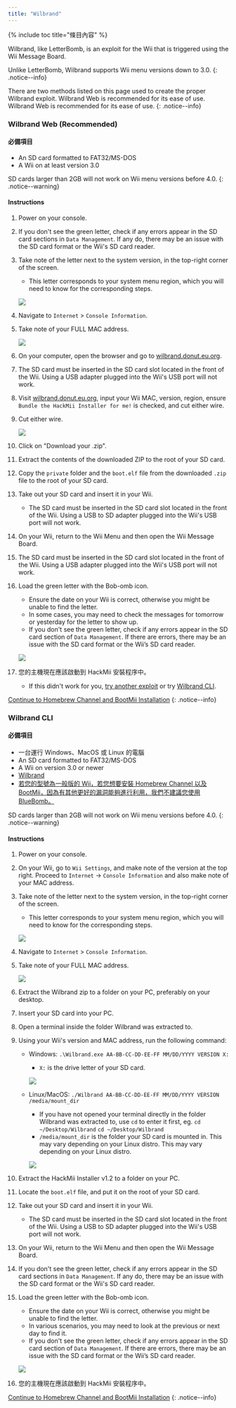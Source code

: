 ```yaml
---
title: "Wilbrand"
---
```


{% include toc title="條目內容" %}

Wilbrand, like LetterBomb, is an exploit for the Wii that is triggered using the Wii Message Board.

Unlike LetterBomb, Wilbrand supports Wii menu versions down to 3.0.
{: .notice--info}

There are two methods listed on this page used to create the proper Wilbrand exploit. Wilbrand Web is recommended for its ease of use. Wilbrand Web is recommended for its ease of use.
{: .notice--info}

### Wilbrand Web (Recommended)

#### 必備項目

* An SD card formatted to FAT32/MS-DOS
* A Wii on at least version 3.0

SD cards larger than 2GB will not work on Wii menu versions before 4.0.
{: .notice--warning}

#### Instructions

1. Power on your console.
1. If you don't see the green letter, check if any errors appear in the SD card sections in `Data Management`. If any do, there may be an issue with the SD card format or the Wii's SD card reader.
1. Take note of the letter next to the system version, in the top-right corner of the screen.
    + This letter corresponds to your system menu region, which you will need to know for the corresponding steps.

    ![](/images/wii/SystemMenuVersion.png)

1. Navigate to `Internet` > `Console Information`.
1. Take note of your FULL MAC address.

    ![](/images/wii/MacAddress.png)

1. On your computer, open the browser and go to [wilbrand.donut.eu.org](https://wilbrand.donut.eu.org/).
1. The SD card must be inserted in the SD card slot located in the front of the Wii. Using a USB adapter plugged into the Wii's USB port will not work.
1. Visit [wilbrand.donut.eu.org](https://wilbrand.donut.eu.org/), input your Wii MAC, version, region, ensure `Bundle the HackMii Installer for me!` is checked, and cut either wire.
1. Cut either wire.

    ![](/images/exploits/wilbrand/web.png)

1. Click on "Download your .zip".
1. Extract the contents of the downloaded ZIP to the root of your SD card.
1. Copy the `private` folder and the `boot.elf` file from the downloaded `.zip` file to the root of your SD card.
1. Take out your SD card and insert it in your Wii.
    + The SD card must be inserted in the SD card slot located in the front of the Wii. Using a USB to SD adapter plugged into the Wii's USB port will not work.
1. On your Wii, return to the Wii Menu and then open the Wii Message Board.
1. The SD card must be inserted in the SD card slot located in the front of the Wii. Using a USB adapter plugged into the Wii's USB port will not work.
1. Load the green letter with the Bob-omb icon.
    + Ensure the date on your Wii is correct, otherwise you might be unable to find the letter.
    + In some cases, you may need to check the messages for tomorrow or yesterday for the letter to show up.
    + If you don't see the green letter, check if any errors appear in the SD card section of `Data Management`. If there are errors, there may be an issue with the SD card format or the Wii’s SD card reader.

    ![](/images/exploits/wilbrand/msgboard.png)

1. 您的主機現在應該啟動到 HackMii 安裝程序中。
    + If this didn't work for you, [try another exploit](get-started) or try [Wilbrand CLI](#wilbrand-cli).

[Continue to Homebrew Channel and BootMii Installation](hbc)
{: .notice--info}

### Wilbrand CLI

#### 必備項目

* 一台運行 Windows、MacOS 或 Linux 的電腦
* An SD card formatted to FAT32/MS-DOS
* A Wii on version 3.0 or newer
* [Wilbrand](https://static.wiidatabase.de/Wilbrand.zip)
* [若您的型號為一般版的 Wii，若您想要安裝 Homebrew Channel 以及 BootMii，因為有其他更好的漏洞能夠進行利用，我們不建議您使用 BlueBomb。](https://bootmii.org/download/)

SD cards larger than 2GB will not work on Wii menu versions before 4.0.
{: .notice--warning}

#### Instructions

1. Power on your console.
1. On your Wii, go to `Wii Settings`, and make note of the version at the top right. Proceed to `Internet` -> `Console Information` and also make note of your MAC address.
1. Take note of the letter next to the system version, in the top-right corner of the screen.
    + This letter corresponds to your system menu region, which you will need to know for the corresponding steps.

    ![](/images/wii/SystemMenuVersion.png)

1. Navigate to `Internet` > `Console Information`.
1. Take note of your FULL MAC address.

    ![](/images/wii/MacAddress.png)

1. Extract the Wilbrand zip to a folder on your PC, preferably on your desktop.
1. Insert your SD card into your PC.
1. Open a terminal inside the folder Wilbrand was extracted to.
1. Using your Wii's version and MAC address, run the following command:

    + Windows: `.\Wilbrand.exe AA-BB-CC-DD-EE-FF MM/DD/YYYY VERSION X:`
        + `X:` is the drive letter of your SD card.

        ![](/images/exploits/wilbrand/windows.png)

    + Linux/MacOS: `./Wilbrand AA-BB-CC-DD-EE-FF MM/DD/YYYY VERSION /media/mount_dir`
        + If you have not opened your terminal directly in the folder Wilbrand was extracted to, use `cd` to enter it first, eg. `cd ~/Desktop/Wilbrand` `cd ~/Desktop/Wilbrand`
        + `/media/mount_dir` is the folder your SD card is mounted in. This may vary depending on your Linux distro. This may vary depending on your Linux distro.

        ![](/images/exploits/wilbrand/linux.png)

1. Extract the HackMii Installer v1.2 to a folder on your PC.
1. Locate the `boot.elf` file, and put it on the root of your SD card.
1. Take out your SD card and insert it in your Wii.
    + The SD card must be inserted in the SD card slot located in the front of the Wii. Using a USB to SD adapter plugged into the Wii's USB port will not work.
1. On your Wii, return to the Wii Menu and then open the Wii Message Board.
1. If you don't see the green letter, check if any errors appear in the SD card sections in `Data Management`. If any do, there may be an issue with the SD card format or the Wii's SD card reader.
1. Load the green letter with the Bob-omb icon.
    + Ensure the date on your Wii is correct, otherwise you might be unable to find the letter.
    + In various scenarios, you may need to look at the previous or next day to find it.
    + If you don't see the green letter, check if any errors appear in the SD card section of `Data Management`. If there are errors, there may be an issue with the SD card format or the Wii’s SD card reader.

    ![](/images/exploits/wilbrand/msgboard.png)

1. 您的主機現在應該啟動到 HackMii 安裝程序中。

[Continue to Homebrew Channel and BootMii Installation](hbc)
{: .notice--info}
